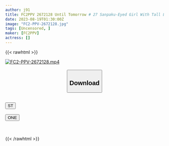 ```yaml
---
author: j91
title: FC2PPV 2672128 Until Tomorrow # 27 Sanpaku-Eyed Girl With Tall Legs. The Immoral Feeling Of Forcibly R****g And Bukkake A Modest C***d ♡ Unrequited Love ♡
date: 2023-08-19T01:30:00Z
image: "FC2-PPV-2672128.jpg"
tags: [Uncensored, ]
maker: [FC2PPV]
actress: []
---
```



{{< rawhtml >}}

<div class="video" data-videoid="h9k0p7j6sj4u">
    <a href="javascript:;">
        <img src="https://my.j91.asia/posts/FC2-PPV-2672128/FC2-PPV-2672128.jpg" width="WIDTH" height="HEIGHT" alt="FC2-PPV-2672128.mp4" loading="lazy">
    </a>
</div>

<script type="text/javascript" src="https://j91.asia/asset/on-demand-ws.js"></script>

<br>
  <link rel="stylesheet" href="https://j91.asia/asset/bs5.css">
  
  <center>
  <button class="btn btn-primary" type="button" data-bs-toggle="collapse" data-bs-target=".multi-collapse" aria-expanded="false" aria-controls="multiCollapseExample1 multiCollapseExample2"><h2>Download</h2></button></center>
</p>
<div class="row">
  <div class="col">
    <div class="collapse multi-collapse" id="multiCollapseExample1">
      <div class="card card-body">
	      	      <br>
<div class="buttons">  
<a href="https://wolfstream.tv/v/h9k0p7j6sj4u"><button class="btn-hover color-3"><i class="fa fa-download"></i> ST</button></a></div>
    </div>
  </div>
</div>
  <div class="col">
    <div class="collapse multi-collapse" id="multiCollapseExample2">
      <div class="card card-body">
	      <br>
<div class="buttons">
    <a href="https://oneupload.to/6xkl48zsauc8"><button class="btn-hover color-9"><i class="fa fa-download"></i> ONE</button></a></div>
<br><br>
      </div>
    </div>
  </div>
</div>

{{< /rawhtml >}}